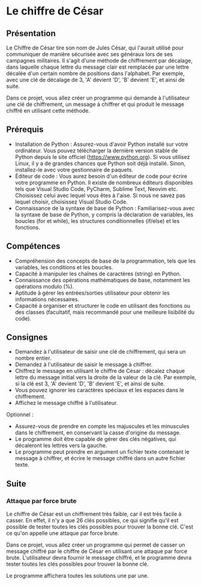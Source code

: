 # Le chiffre de César

## Présentation

Le Chiffre de César tire son nom de Jules César, qui l'aurait utilisé pour
communiquer de manière sécurisée avec ses généraux lors de ses campagnes
militaires. Il s'agit d'une méthode de chiffrement par décalage, dans laquelle
chaque lettre du message clair est remplacée par une lettre décalée d'un
certain nombre de positions dans l'alphabet. Par exemple, avec une clé de
décalage de 3, 'A' devient 'D', 'B' devient 'E', et ainsi de suite.

Dans ce projet, vous allez créer un programme qui demande à l'utilisateur une
clé de chiffrement, un message à chiffrer et qui produit le message chiffré en
utilisant cette méthode.


## Prérequis

- Installation de Python : Assurez-vous d'avoir Python installé sur votre
  ordinateur. Vous pouvez télécharger la dernière version stable de Python
  depuis le site officiel (https://www.python.org). Si vous utilisez Linux, il
  y a de grandes chances que Python soit déjà installé. Sinon, installez-le
  avec votre gestionnaire de paquets.
- Éditeur de code : Vous aurez besoin d'un éditeur de code pour écrire votre
  programme en Python. Il existe de nombreux éditeurs disponibles tels que
  Visual Studio Code, PyCharm, Sublime Text, Neovim etc. Choisissez celui avec
  lequel vous êtes à l'aise. Si nous ne savez pas lequel choisir, choisissez
  Visual Studio Code.
- Connaissance de la syntaxe de base de Python : Familiarisez-vous avec la
  syntaxe de base de Python, y compris la déclaration de variables, les boucles
  (for et while), les structures conditionnelles (if/else) et les fonctions.

## Compétences

- Compréhension des concepts de base de la programmation, tels que les
  variables, les conditions et les boucles.
- Capacité à manipuler les chaînes de caractères (string) en Python.
- Connaissance des opérations mathématiques de base, notamment les opérations
  modulo (%).
- Aptitude à gérer les entrées/sorties utilisateur pour obtenir les
  informations nécessaires.
- Capacité à organiser et structurer le code en utilisant des fonctions ou des
  classes (facultatif, mais recommandé pour une meilleure lisibilité du code).

## Consignes

- Demandez à l'utilisateur de saisir une clé de chiffrement, qui sera un nombre
  entier.
- Demandez à l'utilisateur de saisir le message à chiffrer.
- Chiffrez le message en utilisant le chiffre de César : décalez chaque lettre
  du message initial vers la droite de la valeur de la clé. Par exemple, si la
  clé est 3, 'A' devient 'D', 'B' devient 'E', et ainsi de suite.
- Vous pouvez ignorer les caractères spéciaux et les espaces dans le
  chiffrement.
- Affichez le message chiffré à l'utilisateur.

Optionnel :
- Assurez-vous de prendre en compte les majuscules et les minuscules dans le
  chiffrement, en conservant la casse d'origine du message.
- Le programme doit être capable de gérer des clés négatives, qui décaleront
  les lettres vers la gauche.
- Le programme peut prendre en argument un fichier texte contenant le message à
  chiffrer, et écrire le message chiffré dans un autre fichier texte.

## Suite

### Attaque par force brute

Le chiffre de César est un chiffrement très faible, car il est très facile à 
casser. En effet, il n'y a que 26 clés possibles, ce qui signifie qu'il est 
possible de tester toutes les clés possibles pour trouver la bonne clé. C'est 
ce qu'on appelle une attaque par force brute.

Dans ce projet, vous allez créer un programme qui permet de casser un message
chiffré par le chiffre de César en utilisant une attaque par force brute. 
L'utilisateur devra fournir le message chiffré, et le programme devra tester 
toutes les clés possibles pour trouver la bonne clé. 

Le programme affichera toutes les solutions une par une.
